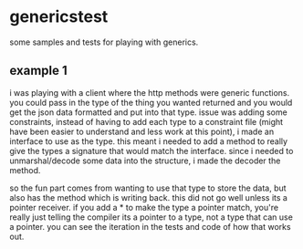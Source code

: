 # genericstest
some samples and tests for playing with generics. 


## example 1

i was playing with a client where the http methods were generic functions.  you could pass in the type of the thing you wanted returned and you would get the json data formatted and put into that type.  issue was adding some constraints, instead of having to add each type to a constraint file (might have been easier to understand and less work at this point), i made an interface to use as the type.  this meant i needed to add a method to really give the types a signature that would match the interface.  since i needed to unmarshal/decode some data into the structure, i made the decoder the method.

so the fun part comes from wanting to use that type to store the data, but also has the method which is writing back.  this did not go well unless its a pointer receiver.  if you add a * to make the type a pointer match, you're really just telling the compiler its a pointer to a type, not a type that can use a pointer. you can see the iteration in the tests and code of how that works out. 
